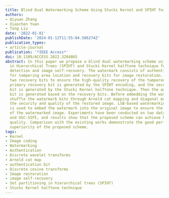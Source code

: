 ```yaml
---
title: Blind Dual Watermarking Scheme Using Stucki Kernel and SPIHT for Image Self-Recovery
authors:
- Qiyuan Zhang
- Xiaochen Yuan
- Tong Liu
date: '2022-01-01'
publishDate: '2024-01-12T11:55:04.586274Z'
publication_types:
- article-journal
publication: '*IEEE Access*'
doi: 10.1109/ACCESS.2022.3204865
abstract: In this paper we propose a blind dual watermarking scheme using Set Partitioning
  in Hierarchical Trees (SPIHT) and Stucki Kernel halftone technique for the tamper
  detection and image self-recovery. The watermark consists of authentication bits
  for tampering area location and recovery bits for image restoration. We generate
  two recovery bits to ensure the high-quality recovery of the tampered image. The
  primary recovery bit is generated by the SPIHT encoding, and the secondary recovery
  bit is generated by the Stucki Kernel halftone technique. Then the authentication
  bit is generated based on the recovery bits. Before embedding the watermark, we
  shuffle the watermark bits through Arnold cat mapping and diagonal mapping to improve
  the security and quality of the restored image. LSB-based watermarking technique
  is used to embed the watermark into the original image to ensure the invisibility
  of the watermarked image. Experiments have been conducted on two datasets, BOW2
  and USC-SIPI, and results show that the proposed scheme can achieve high restoration
  quality. Comparison with the existing works demonstrate the good performance and
  superiority of the proposed scheme.
tags:
- Kernel
- Image coding
- Watermarking
- Authentication
- Discrete wavelet transforms
- Arnold cat map
- authentication bit
- Discrete cosine transforms
- Image restoration
- image self-recovery
- Set partitioning in hierarchical trees (SPIHT)
- Stucki Kernel halftone technique
---
```

